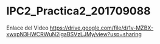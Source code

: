 # IPC2_Practica2_201709088

Enlace del Video https://drive.google.com/file/d/1v-MZBX-xwxpN3HWCRWuN2jgaBSVzLJMy/view?usp=sharing
